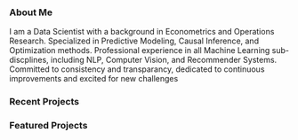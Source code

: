 ### About Me

I am a Data Scientist with a background in Econometrics and Operations Research. Specialized in Predictive Modeling, Causal Inference, and Optimization methods. Professional experience in all Machine Learning sub-discplines, including NLP, Computer Vision, and Recommender Systems. Committed to consistency and transparancy, dedicated to continuous improvements and excited for new challenges

### Recent Projects

### Featured Projects

<!--
**huytjuh/huytjuh** is a ✨ _special_ ✨ repository because its `README.md` (this file) appears on your GitHub profile.

Here are some ideas to get you started:

- 🔭 I’m currently working on ...
- 🌱 I’m currently learning ...
- 👯 I’m looking to collaborate on ...
- 🤔 I’m looking for help with ...
- 💬 Ask me about ...
- 📫 How to reach me: ...
- 😄 Pronouns: ...
- ⚡ Fun fact: ...
-->
